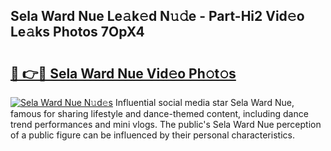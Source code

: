 ## Sela Ward Nue Le𝚊k𝚎d N𝚞𝚍e - Part-Hi2 Vid𝚎o Le𝚊ks Photos 7OpX4

# <h2><a href="http://fb5gc7.evod.top/?m=Sela+Ward+Nue">🔗 👉🔴 Sela Ward Nue Vid𝚎o Ph𝚘t𝚘s</a></h2>

[![Sela Ward Nue N𝚞d𝚎s](https://i.imgur.com/8V9OHl7.gif)](http://fb5gc7.evod.top/?m=Sela+Ward+Nue)
Influential social media star Sela Ward Nue, famous for sharing lifestyle and dance-themed content, including dance trend performances and mini vlogs. The public's Sela Ward Nue perception of a public figure can be influenced by their personal characteristics. 

